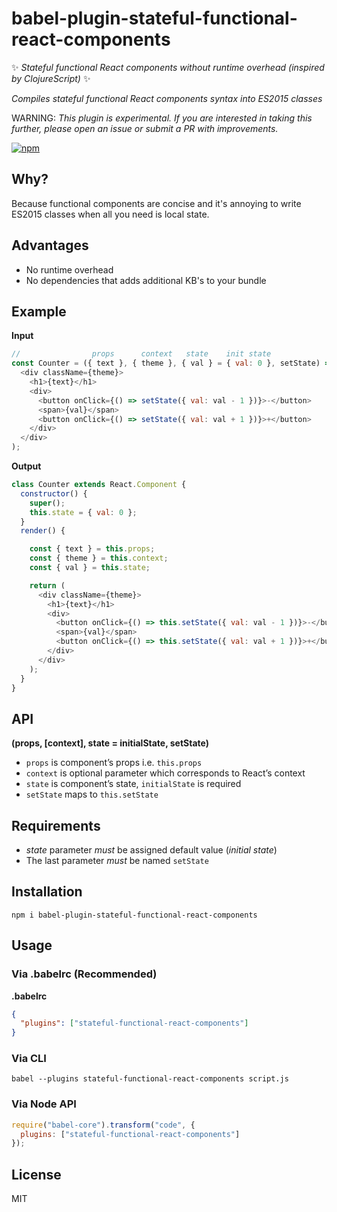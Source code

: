 # babel-plugin-stateful-functional-react-components

✨ _Stateful functional React components without runtime overhead (inspired by ClojureScript)_ ✨

_Compiles stateful functional React components syntax into ES2015 classes_

WARNING: _This plugin is experimental. If you are interested in taking this further, please open an issue or submit a PR with improvements._

[![npm](https://img.shields.io/npm/v/babel-plugin-stateful-functional-react-components.svg?style=flat-square)](https://www.npmjs.com/package/babel-plugin-stateful-functional-react-components)

## Why?
Because functional components are concise and it's annoying to write ES2015 classes when all you need is local state.

## Advantages
- No runtime overhead
- No dependencies that adds additional KB's to your bundle

## Example

__Input__
```js
//                props      context   state    init state
const Counter = ({ text }, { theme }, { val } = { val: 0 }, setState) => (
  <div className={theme}>
    <h1>{text}</h1>
    <div>
      <button onClick={() => setState({ val: val - 1 })}>-</button>
      <span>{val}</span>
      <button onClick={() => setState({ val: val + 1 })}>+</button>
    </div>
  </div>
);
```

__Output__
```js
class Counter extends React.Component {
  constructor() {
    super();
    this.state = { val: 0 };
  }
  render() {

    const { text } = this.props;
    const { theme } = this.context;
    const { val } = this.state;

    return (
      <div className={theme}>
        <h1>{text}</h1>
        <div>
          <button onClick={() => this.setState({ val: val - 1 })}>-</button>
          <span>{val}</span>
          <button onClick={() => this.setState({ val: val + 1 })}>+</button>
        </div>
      </div>
    );
  }
}
```

## API

**(props, [context], state = initialState, setState)**

- `props` is component’s props i.e. `this.props`
- `context` is optional parameter which corresponds to React’s context
- `state` is component’s state, `initialState` is required
- `setState` maps to `this.setState`

## Requirements
- _state_ parameter _must_ be assigned default value (_initial state_)
- The last parameter _must_ be named `setState`

## Installation
```
npm i babel-plugin-stateful-functional-react-components
```

## Usage

### Via .babelrc (Recommended)

__.babelrc__
```json
{
  "plugins": ["stateful-functional-react-components"]
}
```

### Via CLI
```
babel --plugins stateful-functional-react-components script.js
```

### Via Node API
```js
require("babel-core").transform("code", {
  plugins: ["stateful-functional-react-components"]
});
```

## License
MIT
